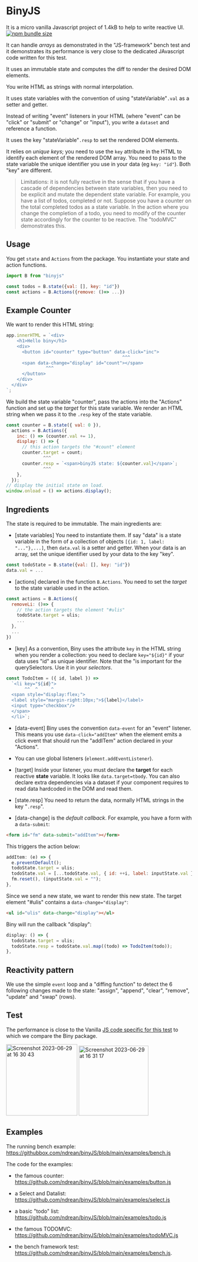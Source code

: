 # BinyJS

It is a micro vanilla Javascript project of 1.4kB to help to write reactive UI.
[![npm bundle size](https://img.badgesize.io/ndrean/binyjs/main/dist/binyjs.umd.cjs?compression=gzip)](https://bundlephobia.com/package/binyjs@0.3.3)

It can handle _arrays_ as demonstrated in the "JS-framework" bench test and it demonstrates its performance is very close to the dedicated JAvascript code written for this test.

It uses an immutable state and computes the diff to render the desired DOM elements.

You write HTML as strings with normal interpolation.

It uses state variables with the convention of using "stateVariable"`.val` as a setter and getter.

Instead of writing "event" listeners in your HTML (where "event" can be "click" or "submit" or "change" or "input"), you write a `dataset` and reference a function.

It uses the key "stateVariable"`.resp` to set the rendered DOM elements.

It relies on _unique keys_; you need to use the `key` attribute in the HTML to identify each element of the rendered DOM array. You need to pass to the state variable the unique identifier you use in your data (eg `key: "id"`). Both "key" are different.

> Limitations: it is not fully reactive in the sense that if you have a cascade of dependencies between state variables, then you need to be explicit and mutate the dependent state variable. For example, you have a list of todos, completed or not. Suppose you have a counter on the total completed todos as a state variable. In the action where you change the completion of a todo, you need to modify of the counter state accordingly for the counter to be reactive. The "todoMVC" demonstrates this.

## Usage

You get `state` and `Actions` from the package. You instantiate your state and action functions.

```js
import B from "binyjs"

const todos = B.state({val: [], key: "id"})
const actions = B.Actions({remove: ()=> ...})
```

## Example Counter

We want to render this HTML string:

```js
app.innerHTML = `<div>
    <h1>Hello biny</h1>
    <div>
      <button id="counter" type="button" data-click="inc">
                                            ^^^
      <span data-change="display" id="count"></span>
               ^^^
      </button>
    </div> 
  </div>
`;
```

We build the state variable "counter", pass the actions into the "Actions" function and set up the _target_ for this state variable. We render an HTML string when we pass it to the `.resp` key of the state variable.

```js
const counter = B.state({ val: 0 }),
  actions = B.Actions({
    inc: () => (counter.val += 1),
    display: () => {
      // this action targets the "#count" element
      counter.target = count;
              ^^^
      counter.resp = `<span>binyJS state: ${counter.val}</span>`;
              ^^^
    },
  });
// display the initial state on load.
window.onload = () => actions.display();
```

## Ingredients

The state is required to be immutable. The main ingredients are:

- [state variables] You need to instantiate them. If say "data" is a state variable in the form of a collection of objects `[{id: 1, label: "..."},...]`, then `data.val` is a setter and getter. When your data is an array, set the unique identifier used by your data to the key "key".

```js
const todoState = B.state({val: [], key: "id"})
data.val = ...
```

- [actions] declared in the function `B.Actions`. You need to set the _target_ to the state variable used in the action.

```js
const actions = B.Actions({
  removeLi: ()=> {
    // the action targets the element "#ulis"
    todoState.target = ulis;
    ...
  },
  ...
})
```

- [key] As a convention, Biny uses the attribute `key` in the HTML string when you render a collection: you need to declare `key="${id}"` if your data uses "id" as unique identifier. Note that the "is important for the querySelectors. Use it in your _selectors_.

```js
const TodoItem = ({ id, label }) =>
  `<li key="${id}">
       ^^  ^     ^ 
  <span style="display:flex;">
  <label style="margin-right:10px;">${label}</label>
  <input type="checkbox"/>
  </span>
  </li>`;
```

- [data-event] Biny uses the convention `data-event` for an "event" listener. This means you use `data-click="addItem"` when the element emits a click event that should run the "addITem" action declared in your "Actions".
- You can use global listeners (`element.addEventListener`).
- [target] Inside your listener, you must declare the **target** for each reactive **state** variable. It looks like `data.target=tbody`. You can also declare extra dependencies via a dataset if your component requires to read data hardcoded in the DOM and read them.

- [state.resp] You need to return the data, normally HTML strings in the key "`.resp`".

- [data-change] is the _default callback_. For example, you have a form with a `data-submit`:

```html
<form id="fm" data-submit="addItem"></form>
```

This triggers the action below:

```js
addItem: (e) => {
  e.preventDefault();
  todoState.target = ulis;
  todoState.val = [...todoState.val, { id: ++i, label: inputState.val }];
  fm.reset(), (inputState.val = "");
},
```

Since we send a new state, we want to render this new state. The target element "#ulis" contains a `data-change="display"`:

```html
<ul id="ulis" data-change="display"></ul>
```

Biny will run the callback "display":

```js
display: () => {
  todoState.target = ulis;
  todoState.resp = todoState.val.map((todo) => TodoItem(todo));
},
```

## Reactivity pattern

We use the simple `event` loop and a "diffing function" to detect the 6 following changes made to the state: "assign", "append", "clear", "remove", "update" and "swap" (rows).

## Test

The performance is close to the Vanilla [JS code specific for this test](https://github.com/krausest/js-framework-benchmark) to which we compare the Biny package.

<img width="193" alt="Screenshot 2023-06-29 at 16 30 43" src="https://github.com/ndrean/binyJS/assets/6793008/42d79563-5015-4551-ad0c-12015052d28b">

<img width="189" alt="Screenshot 2023-06-29 at 16 31 17" src="https://github.com/ndrean/binyJS/assets/6793008/43a165fb-6e16-4891-baa3-47bc9ef7a1e5">

## Examples

The running bench example:
<https://githubbox.com/ndrean/binyJS/blob/main/examples/bench.js>

The code for the examples:

- the famous counter: <https://github.com/ndrean/binyJS/blob/main/examples/button.js>
- a Select and Datalist: <https://github.com/ndrean/binyJS/blob/main/examples/select.js>

- a basic "todo" list: <https://github.com/ndrean/binyJS/blob/main/examples/todo.js>

- the famous TODOMVC: <https://github.com/ndrean/binyJS/blob/main/examples/todoMVC.js>
- the bench framework test: <https://github.com/ndrean/binyJS/blob/main/examples/bench.js>.
